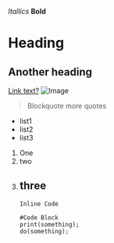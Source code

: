 *Itallics*
**Bold**
# Heading
## Another heading
[Link text?](https://commonmark.org/help/)
![Image](https://i.pinimg.com/736x/b2/1f/67/b21f67df1b3ae7ea91890d4cc9c01b87.jpg)
> Blockquote
> more quotes
- list1
- list2
- list3
1. One
2. two
3. three
   ---
   `Inline Code`
   ```
   #Code Block
   print(something);
   do(something);
   ```
   
